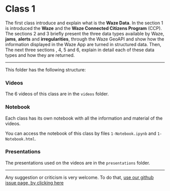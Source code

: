 # Class 1

The first class introduce and explain what is the **Waze Data**. In the section 1 is introduced the **Waze** and the **Waze Connected Citizens Program** (CCP). The sections 2 and 3 briefly present the three data types available by Waze, **jams**, **alerts** and **irregularities**, through the Waze GeoAPI and show how the information displayed in the Waze App are turned in structured data. Then, The next three sections , 4, 5 and 6, explain in detail each of these data types and how they are returned.

---

This folder has the following structure:

### Videos

The 6 videos of this class are in the `videos` folder.

### Notebook

Each class has its own notebook with all the information and material of the videos. 

You can access the notebook of this class by files `1-Notebook.ipynb` and `1-Notebook.html`.

### Presentations

The presentations used on the videos are in the `presentations` folder.

---

Any suggestion or criticism is very welcome. To do that, [use our github issue page, by clicking here](https://github.com/waze-programs/ccp-learning-center/issues)

